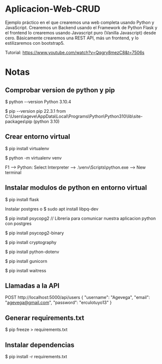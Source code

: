 # Aplicacion-Web-CRUD
Ejemplo práctico en el que crearemos una web completa usando Python y JavaScript. Crearemos un Backend usando el Framework de Python Flask y el frontend lo crearemos usando Javascript puro (Vanilla Javascript) desde cero. Básicamente crearemos una REST API, más un frontend, y lo estilizaremos con bootstrap5.

Tutorial: https://www.youtube.com/watch?v=Qqgry8mezC8&t=7506s

# Notas

## Comprobar version de python y pip

$ python --version
Python 3.10.4

$ pip --version
pip 22.3.1 from C:\Users\ageve\AppData\Local\Programs\Python\Python310\lib\site-packages\pip (python 3.10)

## Crear entorno virtual 

$ pip install virtualenv

$ python -m virtualenv venv

F1 --> Python: Select Interpreter --> .\venv\Scripts\python.exe --> New terminal

## Instalar modulos de python en entorno virtual 

$ pip install flask

Instalar postgres o $ sudo apt install libpq-dev

$ pip install psycopg2 // Libreria para comunicar nuestra aplicacion python con postgres

$ pip install psycopg2-binary

$ pip install cryptography

$ pip install python-dotenv

$ pip install gunicorn

$ pip install waitress

## Llamadas a la API

POST http://localhost:5000/api/users
{
  "username": "Agevega",
  "email": "agevega@gmail.com",
  "password": "erculotuyo13"
}

## Generar requirements.txt

$ pip freeze > requirements.txt

## Instalar dependencias

$ pip install -r requirements.txt